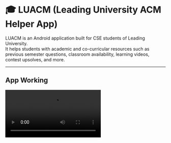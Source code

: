 # 🎓 LUACM (Leading University ACM Helper App)

LUACM is an Android application built for CSE students of Leading University.  
It helps students with academic and co-curricular resources such as previous semester questions, classroom availability, learning videos, contest upsolves, and more.  

---

## App Working 

<video src = "perfect (1) (1) (1) (1).mp4">

## ✨ Features

- 🔍 **Previous Semester Questions**  
  Students can search and access previous semester question papers (uploaded by Admin).  


<image src = "previousQstn.png" width = '200'>
<image src = "qstn.png" width = '200'>






- 🎥 **Video Module**  
  Admin/Teacher/Seniors can upload Google Drive video links, and the videos are played inside the app using **ExoPlayer**.  
  Perfect for helping new students start their programming journey.  


- 🖥️ **Upsolved Classes**  
  Contest problem-solving discussions and solutions (Codeforces, CodeChef, etc.). 


<image src = 'home.png' width = '200' >
<image src = 'home2.png' width = '200'>
<image src = "module.png" width = '200'>
<image src = "moduleClass.png" width = '200'>
<image src = "exoplayer.png" width = '200'>

- 📘 **Practice Problem Integration**  
  Admin can provide **vJudge problem lists** (with links and passwords if needed).  
  Students can directly practice problems related to the topics they just learned from videos.  

<image src = 'problemsolve.png' width = '200'>
<image src = 'codeforcesss.png' width = '200'>
<image src = 'rating.png' width = '100'>




- 🏫 **Classroom Availability**  
  Students can instantly check which classrooms are free or occupied at a given time — making it easier to find free space for practice or group study.  



- 📅 **Routine Upload**  
  CR/Admin can upload and update class routines.  

<image src = 'freeclass.png' width = '200'>
<image src = 'freeclass copy.png' width = '200'>


- 🔐 **Authentication System**  
  Implemented using **Firebase Authentication**.  
  - Students must verify email after signup.  
  - Only verified users can log in and access app features.  

<image src = 'loginn.png' width = "200">
<image src = 'signupp.png' width = "200">

- 👨‍💼 **Role-based Access**  
  - **Admin**: Full control (upload videos, vJudge lists, questions, routines, add students, assign CR).  
  - **CR**: Can upload routines, classroom status, and previous year questions.  
  - 
  **Student**: After verification, can access all sections.  


<image src = 'account.png' width = "200">
<image src = 'accountlist.png' width = "100">
<br>


---

## 🛠️ Tech Stack

- **Language:** Java (Android Studio)  
- **Backend:** Firebase Authentication  
- **Database/Storage:** Firebase (Auth) + Google Drive (for videos)  
- **Video Player:** ExoPlayer  
- **Other Tools:** Git, GitHub  

<image src = "image-1.png">
---

## ⚡ Challenges Faced

- Firebase no longer provides free storage.  
  ✅ Solution: Instead of storing videos directly, videos are uploaded to **Google Drive** and played inside the app with ExoPlayer.  

---



